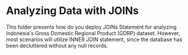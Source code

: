 # Analyzing Data with JOINs
This folder presents how do you deploy JOINs Statement for analyzing Indonesia's Gross Domestic Regional Product (GDRP) dataset.
However, most scenarios will utilize INNER JOIN statement, since the database has been decluttered without any null records.
